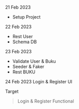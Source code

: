 21 Feb 2023

- Setup Project

22 Feb 2023

- Rest User
- Schema DB

23 Feb 2023

- Validate User & Buku
- Seeder & Faker
- Rest BUKU

24 Feb 2023
Login & Register UI

Target

> Login & Register Functional
